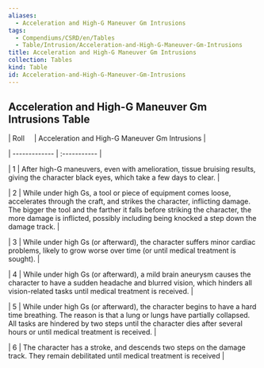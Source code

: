 ```yaml
---
aliases:
  - Acceleration and High-G Maneuver Gm Intrusions
tags:
  - Compendiums/CSRD/en/Tables
  - Table/Intrusion/Acceleration-and-High-G-Maneuver-Gm-Intrusions
title: Acceleration and High-G Maneuver Gm Intrusions
collection: Tables
kind: Table
id: Acceleration-and-High-G-Maneuver-Gm-Intrusions
---
```

## Acceleration and High-G Maneuver Gm Intrusions Table
  
| Roll &nbsp; &nbsp; | Acceleration and High-G Maneuver Gm Intrusions |

| ------------- | :----------- |

| 1   | After high-G maneuvers, even with amelioration, tissue bruising results, giving the character black eyes, which take a few days to clear. |

| 2   | While under high Gs, a tool or piece of equipment comes loose, accelerates through the craft, and strikes the character, inflicting damage. The bigger the tool and the farther it falls before striking the character, the more damage is inflicted, possibly including being knocked a step down the damage track. |

| 3   | While under high Gs (or afterward), the character suffers minor cardiac problems, likely to grow worse over time (or until medical treatment is sought). |

| 4   | While under high Gs (or afterward), a mild brain aneurysm causes the character to have a sudden headache and blurred vision, which hinders all vision-related tasks until medical treatment is received. |

| 5   | While under high Gs (or afterward), the character begins to have a hard time breathing. The reason is that a lung or lungs have partially collapsed. All tasks are hindered by two steps until the character dies after several hours or until medical treatment is received. |

| 6   | The character has a stroke, and descends two steps on the damage track. They remain debilitated until medical treatment is received |
